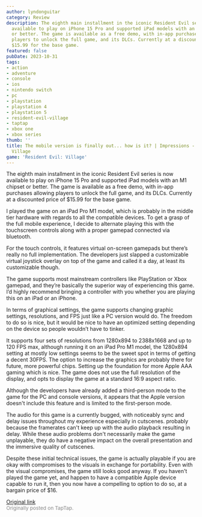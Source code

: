 ```yaml
---
author: lyndonguitar
category: Review
description: The eighth main installment in the iconic Resident Evil series is now
  available to play on iPhone 15 Pro and supported iPad models with an M1 chipset
  or better. The game is available as a free demo, with in-app purchases allowing
  players to unlock the full game, and its DLCs. Currently at a discounted price of
  $15.99 for the base game.
featured: false
pubDate: 2023-10-31
tags:
- action
- adventure
- console
- ios
- nintendo switch
- pc
- playstation
- playstation 4
- playstation 5
- resident-evil-village
- taptap
- xbox one
- xbox series
thumb: ''
title: The mobile version is finally out... how is it? | Impressions - Resident Evil
  Village
game: 'Resident Evil: Village'
---
```

The eighth main installment in the iconic Resident Evil series is now available to play on iPhone 15 Pro and supported iPad models with an M1 chipset or better. The game is available as a free demo, with in-app purchases allowing players to unlock the full game, and its DLCs. Currently at a discounted price of $15.99 for the base game.

I played the game on an iPad Pro M1 model, which is probably in the middle tier hardware with regards to all the compatible devices. To get a grasp of the full mobile experience, I decide to alternate playing this with the touchscreen controls along with a proper gamepad connected via bluetooth.

For the touch controls, it features virtual on-screen gamepads but there’s really no full implementation. The developers just slapped a customizable virtual joystick overlay on top of the game and called it a day, at least its customizable though.

The game supports most mainstream controllers like PlayStation or Xbox gamepad, and they’re basically the superior way of experiencing this game. I’d highly recommend bringing a controller with you whether you are playing this on an iPad or an iPhone.

In terms of graphical settings, the game supports changing graphic settings, resolutions, and FPS just like a PC version would do. The freedom to do so is nice, but it would be nice to have an optimized setting depending on the device so people wouldn’t have to tinker.

It supports four sets of resolutions from 1280x894 to 2388x1668 and up to 120 FPS max, although running it on an iPad Pro M1 model, the 1280x894 setting at mostly low settings seems to be the sweet spot in terms of getting a decent 30FPS. The option to increase the graphics are probably there for future, more powerful chips. Setting up the foundation for more Apple AAA gaming which is nice. The game does not use the full resolution of the display, and opts to display the game at a standard 16:9 aspect ratio.

Although the developers have already added a third-person mode to the game for the PC and console versions, it appears that the Apple version doesn't include this feature and is limited to the first-person mode.

The audio for this game is a currently bugged, with noticeably sync and delay issues throughout my experience especially in cutscenes. probably because the framerates can't keep up with the audio playback resulting in delay. While these audio problems don't necessarily make the game unplayable, they do have a negative impact on the overall presentation and the immersive quality of cutscenes.

Despite these initial technical issues, the game is actually playable if you are okay with compromises to the visuals in exchange for portability. Even with the visual compromises, the game still looks good anyway. If you haven't played the game yet, and happen to have a compatible Apple device capable to run it, then you now have a compelling to option to do so, at a bargain price of $16.

[Original link](https://www.taptap.io/post/6494691)<br><span style="font-size: 0.95em; color: #888;">Originally posted on TapTap.</span>